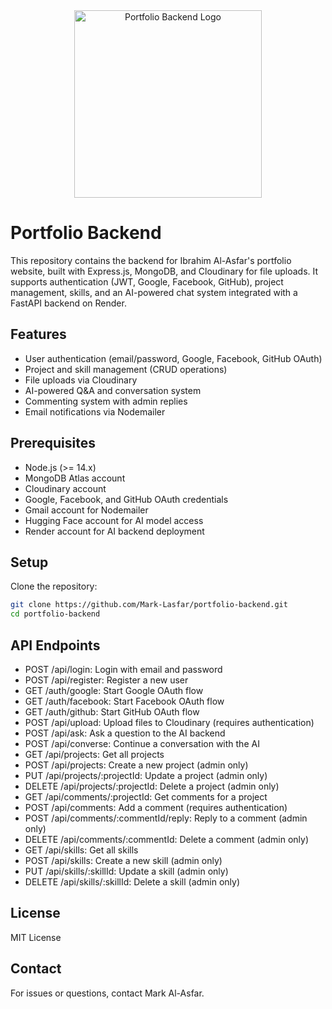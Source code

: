 <div style="text-align: center;">
  <img src="https://raw.githubusercontent.com/Mark-Lasfar/portfolio-markk/3abf6a0ddd4c22814556390a9449452ef7ff7c91/frontend/public/assets/img/logo.svg" alt="Portfolio Backend Logo" width="300" style="display: block; margin: 0 auto;">
</div>

# Portfolio Backend

This repository contains the backend for Ibrahim Al-Asfar's portfolio website, built with Express.js, MongoDB, and Cloudinary for file uploads. It supports authentication (JWT, Google, Facebook, GitHub), project management, skills, and an AI-powered chat system integrated with a FastAPI backend on Render.

## Features
- User authentication (email/password, Google, Facebook, GitHub OAuth)
- Project and skill management (CRUD operations)
- File uploads via Cloudinary
- AI-powered Q&A and conversation system
- Commenting system with admin replies
- Email notifications via Nodemailer

## Prerequisites
- Node.js (>= 14.x)
- MongoDB Atlas account
- Cloudinary account
- Google, Facebook, and GitHub OAuth credentials
- Gmail account for Nodemailer
- Hugging Face account for AI model access
- Render account for AI backend deployment

## Setup
 Clone the repository:
   ```bash
   git clone https://github.com/Mark-Lasfar/portfolio-backend.git
   cd portfolio-backend

```
## API Endpoints
- POST /api/login: Login with email and password
- POST /api/register: Register a new user
- GET /auth/google: Start Google OAuth flow
- GET /auth/facebook: Start Facebook OAuth flow
- GET /auth/github: Start GitHub OAuth flow
- POST /api/upload: Upload files to Cloudinary (requires authentication)
- POST /api/ask: Ask a question to the AI backend
- POST /api/converse: Continue a conversation with the AI
- GET /api/projects: Get all projects
- POST /api/projects: Create a new project (admin only)
- PUT /api/projects/:projectId: Update a project (admin only)
- DELETE /api/projects/:projectId: Delete a project (admin only)
- GET /api/comments/:projectId: Get comments for a project
- POST /api/comments: Add a comment (requires authentication)
- POST /api/comments/:commentId/reply: Reply to a comment (admin only)
- DELETE /api/comments/:commentId: Delete a comment (admin only)
- GET /api/skills: Get all skills
- POST /api/skills: Create a new skill (admin only)
- PUT /api/skills/:skillId: Update a skill (admin only)
- DELETE /api/skills/:skillId: Delete a skill (admin only)

## License

MIT License
## Contact

For issues or questions, contact Mark Al-Asfar.
